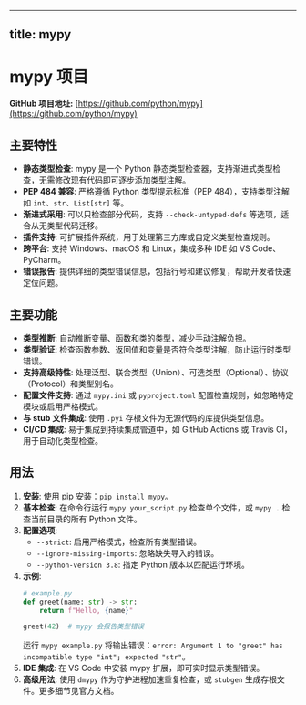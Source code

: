 
---
title: mypy
---

# mypy 项目

**GitHub 项目地址:** [https://github.com/python/mypy](https://github.com/python/mypy)

## 主要特性
- **静态类型检查**: mypy 是一个 Python 静态类型检查器，支持渐进式类型检查，无需修改现有代码即可逐步添加类型注解。
- **PEP 484 兼容**: 严格遵循 Python 类型提示标准（PEP 484），支持类型注解如 `int`、`str`、`List[str]` 等。
- **渐进式采用**: 可以只检查部分代码，支持 `--check-untyped-defs` 等选项，适合从无类型代码迁移。
- **插件支持**: 可扩展插件系统，用于处理第三方库或自定义类型检查规则。
- **跨平台**: 支持 Windows、macOS 和 Linux，集成多种 IDE 如 VS Code、PyCharm。
- **错误报告**: 提供详细的类型错误信息，包括行号和建议修复，帮助开发者快速定位问题。

## 主要功能
- **类型推断**: 自动推断变量、函数和类的类型，减少手动注解负担。
- **类型验证**: 检查函数参数、返回值和变量是否符合类型注解，防止运行时类型错误。
- **支持高级特性**: 处理泛型、联合类型（Union）、可选类型（Optional）、协议（Protocol）和类型别名。
- **配置文件支持**: 通过 `mypy.ini` 或 `pyproject.toml` 配置检查规则，如忽略特定模块或启用严格模式。
- **与 stub 文件集成**: 使用 `.pyi` 存根文件为无源代码的库提供类型信息。
- **CI/CD 集成**: 易于集成到持续集成管道中，如 GitHub Actions 或 Travis CI，用于自动化类型检查。

## 用法
1. **安装**: 使用 pip 安装：`pip install mypy`。
2. **基本检查**: 在命令行运行 `mypy your_script.py` 检查单个文件，或 `mypy .` 检查当前目录的所有 Python 文件。
3. **配置选项**:
   - `--strict`: 启用严格模式，检查所有类型错误。
   - `--ignore-missing-imports`: 忽略缺失导入的错误。
   - `--python-version 3.8`: 指定 Python 版本以匹配运行环境。
4. **示例**:
   ```python
   # example.py
   def greet(name: str) -> str:
       return f"Hello, {name}"

   greet(42)  # mypy 会报告类型错误
   ```
   运行 `mypy example.py` 将输出错误：`error: Argument 1 to "greet" has incompatible type "int"; expected "str"`。
5. **IDE 集成**: 在 VS Code 中安装 mypy 扩展，即可实时显示类型错误。
6. **高级用法**: 使用 `dmypy` 作为守护进程加速重复检查，或 `stubgen` 生成存根文件。更多细节见官方文档。